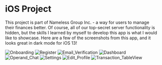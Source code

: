 # iOS Project

This project is part of Nameless Group Inc. - a way for users to manage their finances better. Of course, all of our top-secret server
functionality is hidden, but the skills I learned by myself to develop this app is what I would like to showcase. Here are a 
few of the screenshots from this app, and it looks great in dark mode for iOS 13!


![Onboarding](readmeImages/Onboarding.png)
![Register](readmeImages/Register.png)
![Email_Verification](readmeImages/Email_Verification.png)
![Dashboard](readmeImages/Dashboard.png)
![Operand_Chat](readmeImages/Operand_Chat.png)
![Settings](readmeImages/Settings.png)
![Edit_Profile](readmeImages/Edit_Profile.png)
![Transaction_TableView](readmeImages/Transaction_TableView.png)

